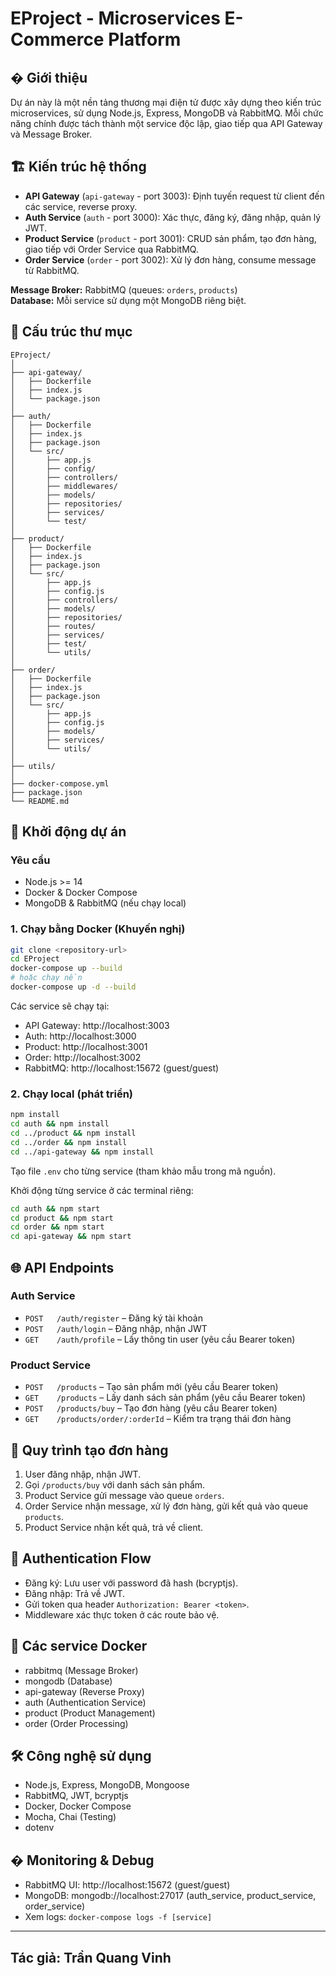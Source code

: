 # EProject - Microservices E-Commerce Platform

## � Giới thiệu

Dự án này là một nền tảng thương mại điện tử được xây dựng theo kiến trúc microservices, sử dụng Node.js, Express, MongoDB và RabbitMQ. Mỗi chức năng chính được tách thành một service độc lập, giao tiếp qua API Gateway và Message Broker.

## 🏗️ Kiến trúc hệ thống

- **API Gateway** (`api-gateway` - port 3003): Định tuyến request từ client đến các service, reverse proxy.
- **Auth Service** (`auth` - port 3000): Xác thực, đăng ký, đăng nhập, quản lý JWT.
- **Product Service** (`product` - port 3001): CRUD sản phẩm, tạo đơn hàng, giao tiếp với Order Service qua RabbitMQ.
- **Order Service** (`order` - port 3002): Xử lý đơn hàng, consume message từ RabbitMQ.

**Message Broker:** RabbitMQ (queues: `orders`, `products`)  
**Database:** Mỗi service sử dụng một MongoDB riêng biệt.

## 📁 Cấu trúc thư mục

```
EProject/
│
├── api-gateway/
│   ├── Dockerfile
│   ├── index.js
│   └── package.json
│
├── auth/
│   ├── Dockerfile
│   ├── index.js
│   ├── package.json
│   └── src/
│       ├── app.js
│       ├── config/
│       ├── controllers/
│       ├── middlewares/
│       ├── models/
│       ├── repositories/
│       ├── services/
│       └── test/
│
├── product/
│   ├── Dockerfile
│   ├── index.js
│   ├── package.json
│   └── src/
│       ├── app.js
│       ├── config.js
│       ├── controllers/
│       ├── models/
│       ├── repositories/
│       ├── routes/
│       ├── services/
│       ├── test/
│       └── utils/
│
├── order/
│   ├── Dockerfile
│   ├── index.js
│   ├── package.json
│   └── src/
│       ├── app.js
│       ├── config.js
│       ├── models/
│       ├── services/
│       └── utils/
│
├── utils/
│
├── docker-compose.yml
├── package.json
└── README.md
```

## 🚀 Khởi động dự án

### Yêu cầu

- Node.js >= 14
- Docker & Docker Compose
- MongoDB & RabbitMQ (nếu chạy local)

### 1. Chạy bằng Docker (Khuyến nghị)

```bash
git clone <repository-url>
cd EProject
docker-compose up --build
# hoặc chạy nền
docker-compose up -d --build
```

Các service sẽ chạy tại:
- API Gateway: http://localhost:3003
- Auth: http://localhost:3000
- Product: http://localhost:3001
- Order: http://localhost:3002
- RabbitMQ: http://localhost:15672 (guest/guest)

### 2. Chạy local (phát triển)

```bash
npm install
cd auth && npm install
cd ../product && npm install
cd ../order && npm install
cd ../api-gateway && npm install
```
Tạo file `.env` cho từng service (tham khảo mẫu trong mã nguồn).

Khởi động từng service ở các terminal riêng:
```bash
cd auth && npm start
cd product && npm start
cd order && npm start
cd api-gateway && npm start
```

## 🌐 API Endpoints

### Auth Service

- `POST   /auth/register` – Đăng ký tài khoản
- `POST   /auth/login` – Đăng nhập, nhận JWT
- `GET    /auth/profile` – Lấy thông tin user (yêu cầu Bearer token)

### Product Service

- `POST   /products` – Tạo sản phẩm mới (yêu cầu Bearer token)
- `GET    /products` – Lấy danh sách sản phẩm (yêu cầu Bearer token)
- `POST   /products/buy` – Tạo đơn hàng (yêu cầu Bearer token)
- `GET    /products/order/:orderId` – Kiểm tra trạng thái đơn hàng

## 🔄 Quy trình tạo đơn hàng

1. User đăng nhập, nhận JWT.
2. Gọi `/products/buy` với danh sách sản phẩm.
3. Product Service gửi message vào queue `orders`.
4. Order Service nhận message, xử lý đơn hàng, gửi kết quả vào queue `products`.
5. Product Service nhận kết quả, trả về client.

## 🔐 Authentication Flow

- Đăng ký: Lưu user với password đã hash (bcryptjs).
- Đăng nhập: Trả về JWT.
- Gửi token qua header `Authorization: Bearer <token>`.
- Middleware xác thực token ở các route bảo vệ.

## 🐳 Các service Docker

- rabbitmq (Message Broker)
- mongodb (Database)
- api-gateway (Reverse Proxy)
- auth (Authentication Service)
- product (Product Management)
- order (Order Processing)

## 🛠️ Công nghệ sử dụng

- Node.js, Express, MongoDB, Mongoose
- RabbitMQ, JWT, bcryptjs
- Docker, Docker Compose
- Mocha, Chai (Testing)
- dotenv

## � Monitoring & Debug

- RabbitMQ UI: http://localhost:15672 (guest/guest)
- MongoDB: mongodb://localhost:27017 (auth_service, product_service, order_service)
- Xem logs: `docker-compose logs -f [service]`

---

**Tác giả:** Trần Quang Vinh 
---
